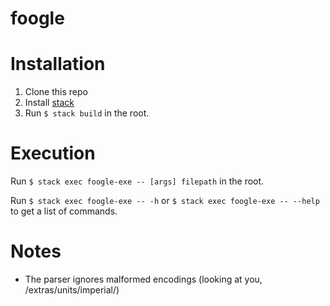 # foogle

# Installation
1. Clone this repo 
2. Install [stack](https://docs.haskellstack.org/en/stable/install_and_upgrade/)
3. Run `$ stack build` in the root.

# Execution
Run `$ stack exec foogle-exe -- [args] filepath` in the root.

Run `$ stack exec foogle-exe -- -h` or `$ stack exec foogle-exe -- --help` to 
get a list of commands.

# Notes
* The parser ignores malformed encodings (looking at you, 
/extras/units/imperial/)
